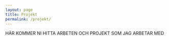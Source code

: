 ```yaml
---
layout: page
title: Projekt
permalink: /projekt/
---
```


HÄR KOMMER NI HITTA ARBETEN OCH PROJEKT SOM JAG ARBETAR MED
